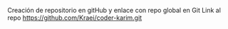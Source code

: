 Creación de repositorio en gitHub y enlace con repo global en Git
Link al repo
https://github.com/Kraei/coder-karim.git